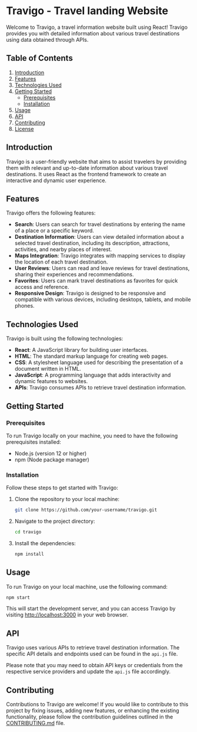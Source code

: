 # Travigo - Travel landing Website

Welcome to Travigo, a travel information website built using React! Travigo provides you with detailed information about various travel destinations using data obtained through APIs.

## Table of Contents
1. [Introduction](#introduction)
2. [Features](#features)
3. [Technologies Used](#technologies-used)
4. [Getting Started](#getting-started)
    - [Prerequisites](#prerequisites)
    - [Installation](#installation)
5. [Usage](#usage)
6. [API](#api)
7. [Contributing](#contributing)
8. [License](#license)

## Introduction

Travigo is a user-friendly website that aims to assist travelers by providing them with relevant and up-to-date information about various travel destinations. It uses React as the frontend framework to create an interactive and dynamic user experience.

## Features

Travigo offers the following features:

- **Search**: Users can search for travel destinations by entering the name of a place or a specific keyword.
- **Destination Information**: Users can view detailed information about a selected travel destination, including its description, attractions, activities, and nearby places of interest.
- **Maps Integration**: Travigo integrates with mapping services to display the location of each travel destination.
- **User Reviews**: Users can read and leave reviews for travel destinations, sharing their experiences and recommendations.
- **Favorites**: Users can mark travel destinations as favorites for quick access and reference.
- **Responsive Design**: Travigo is designed to be responsive and compatible with various devices, including desktops, tablets, and mobile phones.

## Technologies Used

Travigo is built using the following technologies:

- **React**: A JavaScript library for building user interfaces.
- **HTML**: The standard markup language for creating web pages.
- **CSS**: A stylesheet language used for describing the presentation of a document written in HTML.
- **JavaScript**: A programming language that adds interactivity and dynamic features to websites.
- **APIs**: Travigo consumes APIs to retrieve travel destination information.

## Getting Started

### Prerequisites

To run Travigo locally on your machine, you need to have the following prerequisites installed:

- Node.js (version 12 or higher)
- npm (Node package manager)

### Installation

Follow these steps to get started with Travigo:

1. Clone the repository to your local machine:

   ```bash
   git clone https://github.com/your-username/travigo.git
   ```

2. Navigate to the project directory:

   ```bash
   cd travigo
   ```

3. Install the dependencies:

   ```bash
   npm install
   ```

## Usage

To run Travigo on your local machine, use the following command:

```bash
npm start
```

This will start the development server, and you can access Travigo by visiting [http://localhost:3000](http://localhost:3000) in your web browser.

## API

Travigo uses various APIs to retrieve travel destination information. The specific API details and endpoints used can be found in the `api.js` file.

Please note that you may need to obtain API keys or credentials from the respective service providers and update the `api.js` file accordingly.

## Contributing

Contributions to Travigo are welcome! If you would like to contribute to this project by fixing issues, adding new features, or enhancing the existing functionality, please follow the contribution guidelines outlined in the [CONTRIBUTING.md](CONTRIBUTING.md) file.

